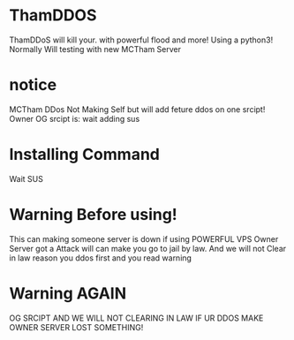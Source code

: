 # ThamDDOS
ThamDDoS will kill your. with powerful flood and more!
Using a python3! Normally Will testing with new MCTham Server
# notice
MCTham DDos Not Making Self but will add feture ddos on one srcipt!
Owner OG srcipt is:
wait adding sus
# Installing Command
Wait SUS
# Warning Before using!
This can making someone server is down if using POWERFUL VPS
Owner Server got a Attack will can make you go to jail by law.
And we will not Clear in law reason you ddos first and you read warning
# Warning AGAIN
OG SRCIPT AND WE WILL NOT CLEARING IN LAW IF UR DDOS MAKE OWNER SERVER LOST SOMETHING!
